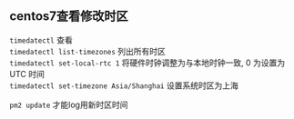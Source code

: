 ## centos7查看修改时区

`timedatectl` 查看  
`timedatectl list-timezones` 列出所有时区  
`timedatectl set-local-rtc 1` 将硬件时钟调整为与本地时钟一致, 0 为设置为 UTC 时间  
`timedatectl set-timezone Asia/Shanghai` 设置系统时区为上海  

`pm2 update` 才能log用新时区时间  
